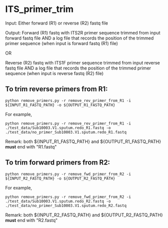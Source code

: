 # ITS_primer_trim

Input: Either forward (R1) or reverse (R2) fastq file

Output: Forward (R1) fastq with ITS2R primer sequence trimmed from input forward fastq file AND a log file that records the position of the trimmed primer sequence (when input is forward fastq (R1) file)

OR

Reverse (R2) fastq with ITS1F primer sequence trimmed from input reverse fastq file AND a log file that records the position of the trimmed primer sequence (when input is reverse fastq (R2) file)

## To trim reverse primers from R1: 
```
python remove_primers.py -r remove_rev_primer_from_R1 -i ${INPUT_R1_FASTQ_PATH} -o ${OUTPUT_R1_FASTQ_PATH}
```
For example,  
```
python remove_primers.py -r remove_rev_primer_from_R1 -i ./test_data/Sub10003.V1.sputum.redo_R1.fastq -o ./test_data/no_primer_Sub10003.V1.sputum.redo_R1.fastq
```

Remark: both ${INPUT_R1_FASTQ_PATH} and ${OUTPUT_R1_FASTQ_PATH} __must__ end with "R1.fastq"

## To trim forward primers from R2:
```
python remove_primers.py -r remove_fwd_primer_from_R2 -i ${INPUT_R2_FASTQ_PATH} -o ${OUTPUT_R2_FASTQ_PATH}
```
For example,
```
python remove_primers.py -r remove_fwd_primer_from_R2 -i ./test_data/Sub10003.V1.sputum.redo_R2.fastq -o ./test_data/no_primer_Sub10003.V1.sputum.redo_R2.fastq
```

Remark: both ${INPUT_R2_FASTQ_PATH} and ${OUTPUT_R2_FASTQ_PATH} __must__ end with "R2.fastq"
